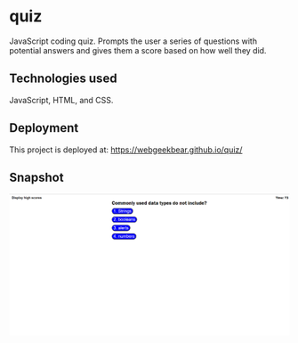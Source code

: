 # quiz

JavaScript coding quiz. Prompts the user a series of questions with potential answers and gives them a score based on how well they did.

## Technologies used

JavaScript, HTML, and CSS.

## Deployment

This project is deployed at: https://webgeekbear.github.io/quiz/

## Snapshot
![snapshot](./assets/images/quiz.png)

